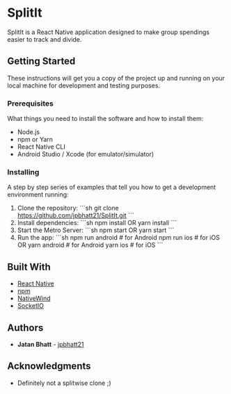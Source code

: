 # SplitIt

SplitIt is a React Native application designed to make group spendings easier to track and divide.

## Getting Started

These instructions will get you a copy of the project up and running on your local machine for development and testing purposes.

### Prerequisites

What things you need to install the software and how to install them:

- Node.js
- npm or Yarn
- React Native CLI
- Android Studio / Xcode (for emulator/simulator)

### Installing

A step by step series of examples that tell you how to get a development environment running:

1. Clone the repository:
\`\`\`sh
git clone https://github.com/jpbhatt21/SplitIt.git
\`\`\`
2. Install dependencies:
\`\`\`sh
npm install
OR
yarn install
\`\`\`
3. Start the Metro Server:
\`\`\`sh
npm start
OR
yarn start
\`\`\`
4. Run the app:
\`\`\`sh
npm run android # for Android
npm run ios # for iOS
OR
yarn android # for Android
yarn ios # for iOS
\`\`\`


## Built With

- [React Native](https://reactnative.dev) 
- [npm](https://www.npmjs.com/)
- [NativeWind](https://www.nativewind.dev/)
- [SocketIO](https://socket.io/)



## Authors

- **Jatan Bhatt**  - [jpbhatt21](https://github.com/jpbhatt21/)


## Acknowledgments

- Definitely not a splitwise clone ;)